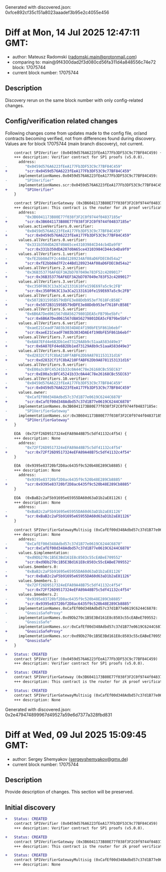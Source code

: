 Generated with discovered.json: 0xfce892cf35c151a8023aaadef3b95e2c4055e456

# Diff at Mon, 14 Jul 2025 12:47:11 GMT:

- author: Mateusz Radomski (<radomski.main@protonmail.com>)
- comparing to: main@9f4300dad2f3d080cd56fa311d4a848556c74e72 block: 17075744
- current block number: 17075744

## Description

Discovery rerun on the same block number with only config-related changes.

## Config/verification related changes

Following changes come from updates made to the config file,
or/and contracts becoming verified, not from differences found during
discovery. Values are for block 17075744 (main branch discovery), not current.

```diff
    contract SP1Verifier (0x0459d576A6223fEeA177Fb3DF53C9c77BF84C459) {
    +++ description: Verifier contract for SP1 proofs (v5.0.0).
      address:
-        "0x0459d576A6223fEeA177Fb3DF53C9c77BF84C459"
+        "scr:0x0459d576A6223fEeA177Fb3DF53C9c77BF84C459"
      implementationNames.0x0459d576A6223fEeA177Fb3DF53C9c77BF84C459:
-        "SP1Verifier"
      implementationNames.scr:0x0459d576A6223fEeA177Fb3DF53C9c77BF84C459:
+        "SP1Verifier"
    }
```

```diff
    contract SP1VerifierGateway (0x3B6041173B80E77f038f3F2C0f9744f04837185e) {
    +++ description: This contract is the router for zk proof verification. It stores the mapping between identifiers and the address of onchain verifier contracts, routing each identifier to the corresponding verifier contract.
      address:
-        "0x3B6041173B80E77f038f3F2C0f9744f04837185e"
+        "scr:0x3B6041173B80E77f038f3F2C0f9744f04837185e"
      values.activeVerifiers.0.verifier:
-        "0x0459d576A6223fEeA177Fb3DF53C9c77BF84C459"
+        "scr:0x0459d576A6223fEeA177Fb3DF53C9c77BF84C459"
      values.allVerifiers.0.verifier:
-        "0x331b350dDA287d0A65ce43103984CD44cb4Da9f0"
+        "scr:0x331b350dDA287d0A65ce43103984CD44cb4Da9f0"
      values.allVerifiers.1.verifier:
-        "0xfE2bb0Ad7F2c44Bd1289234Af08aD6FDEC0d54a2"
+        "scr:0xfE2bb0Ad7F2c44Bd1289234Af08aD6FDEC0d54a2"
      values.allVerifiers.2.verifier:
-        "0x36B353776AF6EF3A2bD707049e783F52c4209017"
+        "scr:0x36B353776AF6EF3A2bD707049e783F52c4209017"
      values.allVerifiers.3.verifier:
-        "0xc350F063C13a3Ca21331610fe159E697a5c9c2FB"
+        "scr:0xc350F063C13a3Ca21331610fe159E697a5c9c2FB"
      values.allVerifiers.4.verifier:
-        "0x5072B31595B579dDFE3e88Ddb953ef7618FcB58E"
+        "scr:0x5072B31595B579dDFE3e88Ddb953ef7618FcB58E"
      values.allVerifiers.5.verifier:
-        "0x6B6A7Ded061567d8A56279801DEA5cFB79be5bFc"
+        "scr:0x6B6A7Ded061567d8A56279801DEA5cFB79be5bFc"
      values.allVerifiers.6.verifier:
-        "0xaeE21CeadF7A03b3034DAE4f190bFE5F861b6ebf"
+        "scr:0xaeE21CeadF7A03b3034DAE4f190bFE5F861b6ebf"
      values.allVerifiers.7.verifier:
-        "0x6A87EFd4e6B2Db1ed73129A8b9c51aaA583d49e3"
+        "scr:0x6A87EFd4e6B2Db1ed73129A8b9c51aaA583d49e3"
      values.allVerifiers.8.verifier:
-        "0xd2832Cf1fC8bA210FfABF62Db9A8781153131d16"
+        "scr:0xd2832Cf1fC8bA210FfABF62Db9A8781153131d16"
      values.allVerifiers.9.verifier:
-        "0xE00a3cBFC45241b33c0A44C78e26168CBc55EC63"
+        "scr:0xE00a3cBFC45241b33c0A44C78e26168CBc55EC63"
      values.allVerifiers.10.verifier:
-        "0x0459d576A6223fEeA177Fb3DF53C9c77BF84C459"
+        "scr:0x0459d576A6223fEeA177Fb3DF53C9c77BF84C459"
      values.owner:
-        "0xCafEf00d348Adbd57c37d1B77e0619C6244C6878"
+        "scr:0xCafEf00d348Adbd57c37d1B77e0619C6244C6878"
      implementationNames.0x3B6041173B80E77f038f3F2C0f9744f04837185e:
-        "SP1VerifierGateway"
      implementationNames.scr:0x3B6041173B80E77f038f3F2C0f9744f04837185e:
+        "SP1VerifierGateway"
    }
```

```diff
    EOA  (0x72Ff26D9517324eEFA89A48B75c5df41132c4f54) {
    +++ description: None
      address:
-        "0x72Ff26D9517324eEFA89A48B75c5df41132c4f54"
+        "scr:0x72Ff26D9517324eEFA89A48B75c5df41132c4f54"
    }
```

```diff
    EOA  (0x9395e83720bf2D8ac6435f9c520b48E289Cb8885) {
    +++ description: None
      address:
-        "0x9395e83720bf2D8ac6435f9c520b48E289Cb8885"
+        "scr:0x9395e83720bf2D8ac6435f9c520b48E289Cb8885"
    }
```

```diff
    EOA  (0xBaB2c2aF5b91695e65955DA60d63aD1b2aE81126) {
    +++ description: None
      address:
-        "0xBaB2c2aF5b91695e65955DA60d63aD1b2aE81126"
+        "scr:0xBaB2c2aF5b91695e65955DA60d63aD1b2aE81126"
    }
```

```diff
    contract SP1VerifierGatewayMultisig (0xCafEf00d348Adbd57c37d1B77e0619C6244C6878) {
    +++ description: None
      address:
-        "0xCafEf00d348Adbd57c37d1B77e0619C6244C6878"
+        "scr:0xCafEf00d348Adbd57c37d1B77e0619C6244C6878"
      values.$implementation:
-        "0xd9Db270c1B5E3Bd161E8c8503c55cEABeE709552"
+        "scr:0xd9Db270c1B5E3Bd161E8c8503c55cEABeE709552"
      values.$members.0:
-        "0xBaB2c2aF5b91695e65955DA60d63aD1b2aE81126"
+        "scr:0xBaB2c2aF5b91695e65955DA60d63aD1b2aE81126"
      values.$members.1:
-        "0x72Ff26D9517324eEFA89A48B75c5df41132c4f54"
+        "scr:0x72Ff26D9517324eEFA89A48B75c5df41132c4f54"
      values.$members.2:
-        "0x9395e83720bf2D8ac6435f9c520b48E289Cb8885"
+        "scr:0x9395e83720bf2D8ac6435f9c520b48E289Cb8885"
      implementationNames.0xCafEf00d348Adbd57c37d1B77e0619C6244C6878:
-        "GnosisSafeProxy"
      implementationNames.0xd9Db270c1B5E3Bd161E8c8503c55cEABeE709552:
-        "GnosisSafe"
      implementationNames.scr:0xCafEf00d348Adbd57c37d1B77e0619C6244C6878:
+        "GnosisSafeProxy"
      implementationNames.scr:0xd9Db270c1B5E3Bd161E8c8503c55cEABeE709552:
+        "GnosisSafe"
    }
```

```diff
+   Status: CREATED
    contract SP1Verifier (0x0459d576A6223fEeA177Fb3DF53C9c77BF84C459)
    +++ description: Verifier contract for SP1 proofs (v5.0.0).
```

```diff
+   Status: CREATED
    contract SP1VerifierGateway (0x3B6041173B80E77f038f3F2C0f9744f04837185e)
    +++ description: This contract is the router for zk proof verification. It stores the mapping between identifiers and the address of onchain verifier contracts, routing each identifier to the corresponding verifier contract.
```

```diff
+   Status: CREATED
    contract SP1VerifierGatewayMultisig (0xCafEf00d348Adbd57c37d1B77e0619C6244C6878)
    +++ description: None
```

Generated with discovered.json: 0x2e479474899967d49527a59e6d7377a328fbd831

# Diff at Wed, 09 Jul 2025 15:09:45 GMT:

- author: Sergey Shemyakov (<sergeyshemyakov@gmx.de>)
- current block number: 17075744

## Description

Provide description of changes. This section will be preserved.

## Initial discovery

```diff
+   Status: CREATED
    contract SP1Verifier (0x0459d576A6223fEeA177Fb3DF53C9c77BF84C459)
    +++ description: Verifier contract for SP1 proofs (v5.0.0).
```

```diff
+   Status: CREATED
    contract SP1VerifierGateway (0x3B6041173B80E77f038f3F2C0f9744f04837185e)
    +++ description: This contract is the router for zk proof verification. It stores the mapping between identifiers and the address of onchain verifier contracts, routing each identifier to the corresponding verifier contract.
```

```diff
+   Status: CREATED
    contract SP1VerifierGatewayMultisig (0xCafEf00d348Adbd57c37d1B77e0619C6244C6878)
    +++ description: None
```
